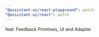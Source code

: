 ```yaml
---
"@assistant-ui/react-playground": patch
"@assistant-ui/react": patch
---
```


feat: Feedback Primtives, UI and Adapter
